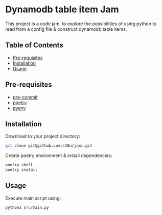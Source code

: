 # Dynamodb table item Jam

This project is a code jam, to explore the possibilities of using python to read
from a config file & construct dynamodb table items.

## Table of Contents

- [Pre-requisites](#pre-requisites)
- [Installation](#installation)
- [Usage](#usage)

## Pre-requisites

- [pre-commit](https://pre-commit.com/#install)
- [poetry](https://python-poetry.org/docs/#installation)
- [pyenv](https://github.com/pyenv/pyenv/#installation)

## Installation

Download to your project directory:

```sh
git clone git@github.com:s18n/jami.git
```

Create poetry environment & install dependencies:
```sh
poetry shell
poetry install
```

## Usage

Execute main script using:
```sh
python3 src/main.py
```
